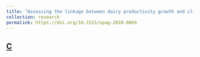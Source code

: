 ```yaml
---
title: "Assessing the linkage between dairy productivity growth and climatic variability: The case of New York State"
collection: research
permalink: https://doi.org/10.1515/opag-2018-0069
---
```


## [C](https://twitter.com/home) 

